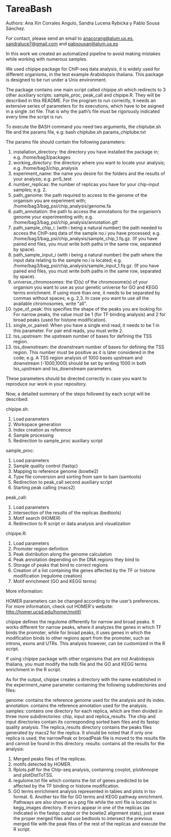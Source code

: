 # TareaBash

Authors: Ana Xin Corrales Angulo, Sandra Lucena Rybicka y Pablo Sousa Sánchez.

For contact, please send an email to anacorang@alum.us.es, sandraluce7@gmail.com and pabsousan@alum.us.es

In this work we created an automatized pipeline to avoid making mistakes while working with numerous samples. 

We used chipipe package for ChIP-seq data analysis, it is widely used for different organisms, in the test example Arabidopsis thaliana. This package is designed to be run under a Unix environment.

The package contains one main script called chipipe.sh which redirects to 3 other auxiliary scripts: sample_proc, peak_call and chipipe.R.  They will be described in this README. 
For the program to run correctly, it needs an extensive series of parameters for its executions, which have to be asigned in a single .txt file. That is why the path’s file must be rigorously indicated every time the script is run.

To execute the BASH command you need two arguments, the chiptube.sh file and the params file, e.g:
bash chiptube.sh params_chiptube.txt

The params file should contain the following parameters:

1. installation_directory:  the directory you have installed the package in; e.g. /home/bag3/packages
2. working_directory: the directory where you want to locate your analysis; e.g. /home/bag3/chip_analysis
3. experiment_name: the name you desire for the folders and the results of your analysis; e.g. prr5_test
4. number_replicas: the number of replicas you have for your chip-input samples; e.g. 2.
5. path_genome: the path required to access to the genome of the organism you are experiment with; /home/bag3/bag_psi/chip_analysis/genome.fa
6. path_annotation: the path to access the annotations for the organism’s genome your experimenting with; e.g. /home/bag3/bag_psi/chip_analysis/annotation.gtf
7. path_sample_chip_i: (with i being a natural number) the path needed to access the ChIP-seq data of the sample no.i you have processed; e.g. /home/bag3/bag_psi/chip_analysis/sample_chip_1.fq.gz. (If you have paired end files, you must write both paths in the same row, separated by space).
8. path_sample_input_i (with i being a natural number) the path where the input data relating to the sample no.i is located; e.g. /home/bag3/bag_psi/chip_analysis/sample_input_1.fq.gz. (If you have paired end files, you must write both paths in the same row, separated by space).
9. universe_chromosomes: the ID(s) of the chromosome(s) of your organism you want to use as your genetic universe for GO and KEGG terms enrichment. If using more than one, it needs to be separated by commas without spaces; e.g. 2,3. In case you want to use all the available chromosomes, write "all".
10. type_of_peak: this specifies the shape of the peaks you are looking for. For narrow peaks, the value must be 1 (for TF binding analysis) and 2 for broad peaks (used for histone modification).
11. single_or_paired:  When you have a single end read, it needs to be 1 in this parameter. For pair end reads, you must write 2.
12. tss_upstream:  the upstream number of bases for defining the TSS region.
13. tss_downstream:  the downstream number of bases for defining the TSS region. This number must be positive as it is later considered in the code; e.g. A TSS region analysis of 1000 bases upstream and downstream (-1000,1000) should be set by writing 1000 in both tss_upstream and tss_downstream parameters.

These parameters should be directed correctly in case you want to reproduce our work in your repository. 

Now, a detailed summary of the steps followed by each script will be described: 

chipipe.sh:
1. Load parameters
2. Workspace generation
3. Index creation as reference
4. Sample processing
5. Redirection to sample_proc auxiliary script

sample_proc:
1. Load parameters
2. Sample quality control (fastqc)
3. Mapping to reference genome (bowtie2)
4. Type file conversion and sorting from sam to bam (samtools)
5. Redirection to peak_call second auxiliary script
6. Starting peak calling (macs2)

peak_call:
1. Load parameters
2. Intersection of the results of the replicas (bedtools)
3. Motif search (HOMER)
4. Redirection to R script or data analysis and visualization

chipipe.R: 
1. Load parameters
2. Promoter region definition
3. Peak distribution along the genome calculation
4. Peak annotation depending on the DNA regions they bind to
5. Storage of peaks that bind to correct regions
6. Creation of a list containing the genes affected by the TF or histone modification (regulome creation)
7. Motif enrichment (GO and KEGG terms)

More information:

HOMER parameters can be changed according to the user’s preferences. For more information, check out HOMER's website: http://homer.ucsd.edu/homer/motif/ 

chipipe defines the regulome differently for narrow and broad peaks. It works different for narrow peaks, where it analyzes the genes in which TF binds the promoter, while for broad peaks, it uses genes in which the modification binds to other regions apart from the promoter, such as introns, exons and UTRs. This analysis however, can be customized in the R script.

If using chipipe package with other organisms that are not Arabidopsis thaliana, you must modify the txdb file and the GO and KEGG terms enrichment in the R script.

As for the output, chipipe creates a directory with the name established in the experiment_name parameter containing the following subdirectories and files:

genome: contains the reference genome used for the analysis and its index.
annotation: contains the reference annotation used for the analysis.
samples: contains one directory for each replica, which are then divided in three more subdirectories: chip, input and replica_results. The chip and input directories contain its corresponding sorted bam files and its fastqc quality analysis. The replica_results directory contains the peaks files generated by macs2 for the replica. It should be noted that if only one replica is used, the narrowPeak or broadPeak file is moved to the results file and cannot be found in this directory.
results: contains all the results for the analysis: 
  1. Merged peaks files of the replicas. 
  2. motifs detected by HOMER. 
  3. Rplots.pdf for the ChIp-seq analysis, containing covplot, plotAnnopie and plotDistToTSS. 
  4. regulome.txt file which contains the list of genes predicted to be affected by the TF binding or histone modification. 
  5. GO terms enrichment analysis represented in tables and plots in tsv format. 6. Another tsv file for GO terms  and KEGG pathway enrichment. Pathways are also shown   as a png file while the xml file is located in kegg_images directory. 
  If errors appear in one of the replicas (as indicated in the fastqc output or the bowtie2 alignment stats), just erase the proper merged files and use bedtools
  to intersect the previous merged file with the peak files of the rest of the replicas and execute the R script.
